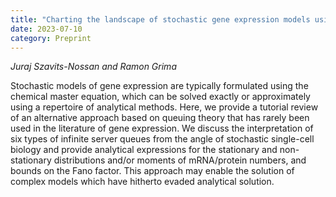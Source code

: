 ```yaml
---
title: "Charting the landscape of stochastic gene expression models using queueing theory"
date: 2023-07-10
category: Preprint
---
```


*Juraj Szavits-Nossan and Ramon Grima*

Stochastic models of gene expression are typically formulated using the chemical master equation, which can be solved exactly or approximately using a repertoire of analytical methods. Here, we provide a tutorial review of an alternative approach based on queuing theory that has rarely been used in the literature of gene expression. We discuss the interpretation of six types of infinite server queues from the angle of stochastic single-cell biology and provide analytical expressions for the stationary and non-stationary distributions and/or moments of mRNA/protein numbers, and bounds on the Fano factor. This approach may enable the solution of complex models which have hitherto evaded analytical solution.


